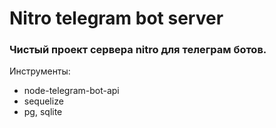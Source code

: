 # Nitro telegram bot server


### Чистый проект сервера nitro для телеграм ботов.

Инструменты: 

- node-telegram-bot-api
- sequelize
- pg, sqlite

